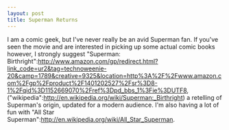 ```yaml
--- 
layout: post
title: Superman Returns
---
```

I am a comic geek, but I've never really be an avid Superman fan.  If you've seen the movie and are interested in picking up some actual comic books however, I strongly suggest "Superman: Birthright":http://www.amazon.com/gp/redirect.html?link_code=ur2&tag=technoweenie-20&camp=1789&creative=9325&location=http%3A%2F%2Fwww.amazon.com%2Fgp%2Fproduct%2F1401202527%2Fsr%3D8-1%2Fqid%3D1152669070%2Fref%3Dpd_bbs_1%3Fie%3DUTF8, ("wikipedia":http://en.wikipedia.org/wiki/Superman:_Birthright) a retelling of Superman's origin, updated for a modern audience.  I'm also having a lot of fun with "All Star Superman":http://en.wikipedia.org/wiki/All_Star_Superman.
